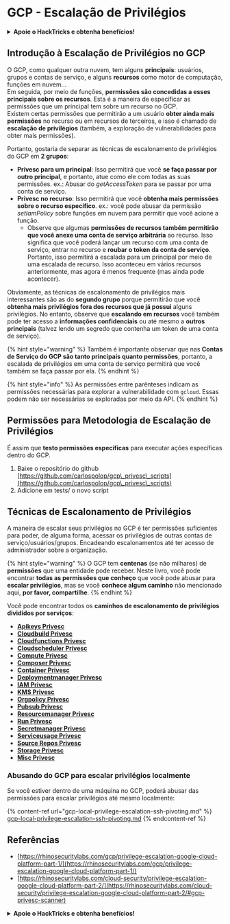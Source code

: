 # GCP - Escalação de Privilégios

<details>

<summary><strong>Apoie o HackTricks e obtenha benefícios!</strong></summary>

* Se você deseja ver sua **empresa anunciada no HackTricks** ou se deseja acessar a **última versão do PEASS ou baixar o HackTricks em PDF**, confira os [**PLANOS DE ASSINATURA**](https://github.com/sponsors/carlospolop)!
* Adquira o [**swag oficial do PEASS & HackTricks**](https://peass.creator-spring.com)
* Descubra [**The PEASS Family**](https://opensea.io/collection/the-peass-family), nossa coleção exclusiva de [**NFTs**](https://opensea.io/collection/the-peass-family)
* **Junte-se ao** 💬 [**grupo do Discord**](https://discord.gg/hRep4RUj7f) ou ao [**grupo do telegram**](https://t.me/peass) ou **siga-me** no **Twitter** 🐦 [**@carlospolopm**](https://twitter.com/carlospolopm).
* **Compartilhe suas técnicas de hacking enviando PRs para os repositórios do** [**HackTricks**](https://github.com/carlospolop/hacktricks) e [**HackTricks Cloud**](https://github.com/carlospolop/hacktricks-cloud).

</details>

## Introdução à Escalação de Privilégios no GCP <a href="#introduction-to-gcp-privilege-escalation" id="introduction-to-gcp-privilege-escalation"></a>

O GCP, como qualquer outra nuvem, tem alguns **principais**: usuários, grupos e contas de serviço, e alguns **recursos** como motor de computação, funções em nuvem...\
Em seguida, por meio de funções, **permissões são concedidas a esses principais sobre os recursos**. Esta é a maneira de especificar as permissões que um principal tem sobre um recurso no GCP.\
Existem certas permissões que permitirão a um usuário **obter ainda mais permissões** no recurso ou em recursos de terceiros, e isso é chamado de **escalação de privilégios** (também, a exploração de vulnerabilidades para obter mais permissões).

Portanto, gostaria de separar as técnicas de escalonamento de privilégios do GCP em **2 grupos**:

* **Privesc para um principal**: Isso permitirá que você **se faça passar por outro principal**, e portanto, atue como ele com todas as suas permissões. ex.: Abusar do _getAccessToken_ para se passar por uma conta de serviço.
* **Privesc no recurso**: Isso permitirá que você **obtenha mais permissões sobre o recurso específico**. ex.: você pode abusar da permissão _setIamPolicy_ sobre funções em nuvem para permitir que você acione a função.
  * Observe que algumas **permissões de recursos também permitirão que você anexe uma conta de serviço arbitrária** ao recurso. Isso significa que você poderá lançar um recurso com uma conta de serviço, entrar no recurso e **roubar o token da conta de serviço**. Portanto, isso permitirá a escalada para um principal por meio de uma escalada de recurso. Isso aconteceu em vários recursos anteriormente, mas agora é menos frequente (mas ainda pode acontecer).

Obviamente, as técnicas de escalonamento de privilégios mais interessantes são as do **segundo grupo** porque permitirão que você **obtenha mais privilégios fora dos recursos que já possui** alguns privilégios. No entanto, observe que **escalando em recursos** você também pode ter acesso a **informações confidenciais** ou até mesmo a **outros principais** (talvez lendo um segredo que contenha um token de uma conta de serviço).

{% hint style="warning" %}
Também é importante observar que nas **Contas de Serviço do GCP são tanto principais quanto permissões**, portanto, a escalada de privilégios em uma conta de serviço permitirá que você também se faça passar por ela.
{% endhint %}

{% hint style="info" %}
As permissões entre parênteses indicam as permissões necessárias para explorar a vulnerabilidade com `gcloud`. Essas podem não ser necessárias se exploradas por meio da API.
{% endhint %}

## Permissões para Metodologia de Escalação de Privilégios

É assim que **testo permissões específicas** para executar ações específicas dentro do GCP.

1. Baixe o repositório do github [https://github.com/carlospolop/gcp\_privesc\_scripts](https://github.com/carlospolop/gcp\_privesc\_scripts)
2. Adicione em tests/ o novo script&#x20;

## Técnicas de Escalonamento de Privilégios

A maneira de escalar seus privilégios no GCP é ter permissões suficientes para poder, de alguma forma, acessar os privilégios de outras contas de serviço/usuários/grupos. Encadeando escalonamentos até ter acesso de administrador sobre a organização.

{% hint style="warning" %}
O GCP tem **centenas** (se não milhares) de **permissões** que uma entidade pode receber. Neste livro, você pode encontrar **todas as permissões que conheço** que você pode abusar para **escalar privilégios**, mas se você **conhece algum caminho** não mencionado aqui, **por favor, compartilhe**.
{% endhint %}

Você pode encontrar todos os **caminhos de escalonamento de privilégios divididos por serviços**:

* [**Apikeys Privesc**](gcp-apikeys-privesc.md)
* [**Cloudbuild Privesc**](gcp-cloudbuild-privesc.md)
* [**Cloudfunctions Privesc**](gcp-cloudfunctions-privesc.md)
* [**Cloudscheduler Privesc**](gcp-cloudscheduler-privesc.md)
* [**Compute Privesc**](../../gcp-pentesting/gcp-privilege-escalation/gcp-compute-privesc/)
* [**Composer Privesc**](gcp-composer-privesc.md)
* [**Container Privesc**](gcp-container-privesc.md)
* [**Deploymentmanager Privesc**](gcp-deploymentmaneger-privesc.md)
* [**IAM Privesc**](gcp-iam-privesc.md)
* [**KMS Privesc**](gcp-kms-privesc.md)
* [**Orgpolicy Privesc**](gcp-orgpolicy-privesc.md)
* [**Pubsub Privesc**](gcp-pubsub-privesc.md)
* [**Resourcemanager Privesc**](gcp-resourcemanager-privesc.md)
* [**Run Privesc**](gcp-run-privesc.md)
* [**Secretmanager Privesc**](gcp-secretmanager-privesc.md)
* [**Serviceusage Privesc**](gcp-serviceusage-privesc.md)
* [**Source Repos Privesc**](gcp-sourcerepos-privesc.md)
* [**Storage Privesc**](gcp-storage-privesc.md)
* [**Misc Privesc**](gcp-misc-perms-privesc.md)

### Abusando do GCP para escalar privilégios localmente

Se você estiver dentro de uma máquina no GCP, poderá abusar das permissões para escalar privilégios até mesmo localmente:

{% content-ref url="gcp-local-privilege-escalation-ssh-pivoting.md" %}
[gcp-local-privilege-escalation-ssh-pivoting.md](gcp-local-privilege-escalation-ssh-pivoting.md)
{% endcontent-ref %}

## Referências

* [https://rhinosecuritylabs.com/gcp/privilege-escalation-google-cloud-platform-part-1/](https://rhinosecuritylabs.com/gcp/privilege-escalation-google-cloud-platform-part-1/)
* [https://rhinosecuritylabs.com/cloud-security/privilege-escalation-google-cloud-platform-part-2/](https://rhinosecuritylabs.com/cloud-security/privilege-escalation-google-cloud-platform-part-2/#gcp-privesc-scanner)

<details>

<summary><strong>Apoie o HackTricks e obtenha benefícios!</strong></summary>

* Se você deseja ver sua